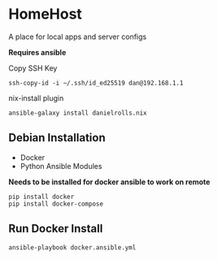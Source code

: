 # HomeHost
A place for local apps and server configs

**Requires ansible**

Copy SSH Key

```shell
ssh-copy-id -i ~/.ssh/id_ed25519 dan@192.168.1.1
```

nix-install plugin
```shell
ansible-galaxy install danielrolls.nix
```

## Debian Installation

- Docker
- Python Ansible Modules

**Needs to be installed for docker ansible to work on remote**

```shell
pip install docker
pip install docker-compose
```

## Run Docker Install

```shell
ansible-playbook docker.ansible.yml
```
